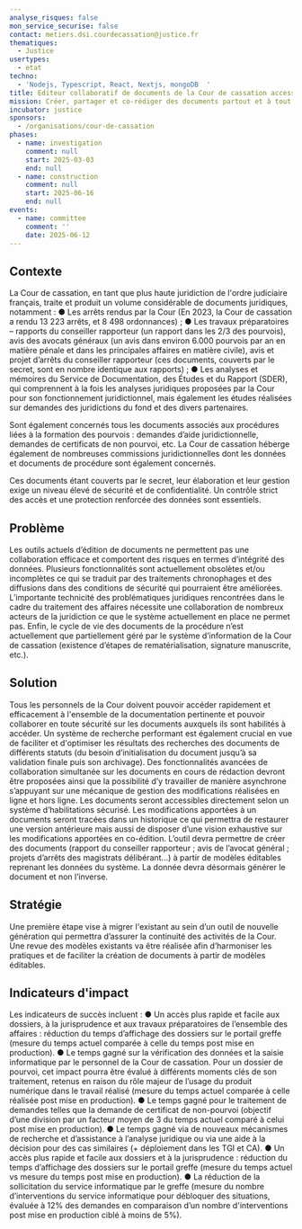 ```yaml
---
analyse_risques: false
mon_service_securise: false
contact: metiers.dsi.courdecassation@justice.fr
thematiques:
  - Justice
usertypes:
  - etat
techno:
  - 'Nodejs, Typescript, React, Nextjs, mongoDB  '
title: Editeur collaboratif de documents de la Cour de cassation accessible en ligne / hors ligne
mission: Créer, partager et co-rédiger des documents partout et à tout moment. Réduire la charge de travail des greffiers et des magistrats de la Cour de cassation. Diversifier les possibilités d’interfaçage liées aux documents des procédures produits par la juridiction. Permettre l’élaboration collaborative d’un document, y compris en asynchrone. Enrichir les modèles de documents et faciliter leur travail d’administration.
incubator: justice
sponsors:
  - /organisations/cour-de-cassation
phases:
  - name: investigation
    comment: null
    start: 2025-03-03
    end: null
  - name: construction
    comment: null
    start: 2025-06-16
    end: null
events:
  - name: committee
    comment: ''
    date: 2025-06-12
---
```

## Contexte

La Cour de cassation, en tant que plus haute juridiction de l'ordre judiciaire français, traite et produit un volume considérable de documents juridiques, notamment :
●	Les arrêts rendus par la Cour (En 2023, la Cour de cassation a rendu 13 223 arrêts, et 8 498 ordonnances) ;
●	Les travaux préparatoires – rapports du conseiller rapporteur (un rapport dans les 2/3 des pourvois), avis des avocats généraux (un avis dans environ 6.000 pourvois par an en matière pénale et dans les principales affaires en matière civile), avis et projet d’arrêts du conseiller rapporteur (ces documents, couverts par le secret, sont en nombre identique aux rapports) ;
●	Les analyses et mémoires du Service de Documentation, des Études et du Rapport (SDER), qui comprennent à la fois les analyses juridiques proposées par la Cour pour son fonctionnement juridictionnel, mais également les études réalisées sur demandes des juridictions du fond et des divers partenaires.

Sont également concernés tous les documents associés aux procédures liées à la formation des pourvois : demandes d’aide juridictionnelle, demandes de certificats de non pourvoi, etc.
La Cour de cassation héberge également de nombreuses commissions juridictionnelles dont les données et documents de procédure sont également concernés.

Ces documents étant couverts par le secret, leur élaboration et leur gestion exige un niveau élevé de sécurité et de confidentialité. Un contrôle strict des accès et une protection renforcée des données sont essentiels.


## Problème

Les outils actuels d’édition de documents ne permettent pas une collaboration efficace et comportent des risques en termes d’intégrité des données. Plusieurs fonctionnalités sont actuellement obsolètes et/ou incomplètes ce qui se traduit par des traitements chronophages et des diffusions dans des conditions de sécurité qui pourraient être améliorées. 
L’importante technicité des problématiques juridiques rencontrées dans le cadre du traitement des affaires nécessite une collaboration de nombreux acteurs de la juridiction ce que le système actuellement en place ne permet pas.
Enfin, le cycle de vie des documents de la procédure n’est actuellement que partiellement géré par le système d’information de la Cour de cassation (existence d’étapes de rematérialisation, signature manuscrite, etc.).


## Solution

Tous les personnels de la Cour doivent pouvoir accéder rapidement et efficacement à l'ensemble de la documentation pertinente et pouvoir collaborer en toute sécurité sur les documents auxquels ils sont habilités à accéder.
Un système de recherche performant est également crucial en vue de faciliter et d'optimiser les résultats des recherches des documents de différents statuts (du besoin d’initialisation du document jusqu’à sa validation finale puis son archivage).
Des fonctionnalités avancées de collaboration simultanée sur les documents en cours de rédaction devront être proposées ainsi que la possibilité d’y travailler de manière asynchrone s’appuyant sur une mécanique de gestion des modifications réalisées en ligne et hors ligne. Les documents seront accessibles directement selon un système d’habilitations sécurisé.
Les modifications apportées à un documents seront tracées dans un historique ce qui permettra de restaurer une version antérieure mais aussi de disposer d’une vision exhaustive sur les modifications apportées en co-édition.
L’outil devra permettre de créer des documents (rapport du conseiller rapporteur ; avis de l’avocat général ; projets d’arrêts des magistrats délibérant...) à partir de modèles éditables reprenant les données du système. La donnée devra désormais générer le document et non l’inverse.


## Stratégie
Une première étape vise à migrer l'existant au sein d’un outil de nouvelle génération qui permettra d’assurer la continuité des activités de la Cour. 
Une revue des modèles existants va être réalisée afin d’harmoniser les pratiques et de faciliter la création de documents à partir de modèles éditables.


## Indicateurs d'impact
Les indicateurs de succès incluent :
●	Un accès plus rapide et facile aux dossiers, à la jurisprudence et aux travaux préparatoires de l’ensemble des affaires : réduction du temps d’affichage des dossiers sur le portail greffe (mesure du temps actuel comparée à celle du temps post mise en production).
●	Le temps gagné sur la vérification des données et la saisie informatique par le personnel de la Cour de cassation. Pour un dossier de pourvoi, cet impact pourra être évalué à différents moments clés de son traitement, retenus en raison du rôle majeur de l’usage du produit numérique dans le travail réalisé (mesure du temps actuel comparée à celle réalisée post mise en production).
●	Le temps gagné pour le traitement de demandes telles que la demande de certificat de non-pourvoi (objectif d’une division par un facteur moyen de 3 du temps actuel comparé à celui post mise en production). 
●	Le temps gagné via de nouveaux mécanismes de recherche et d’assistance à l’analyse juridique ou via une aide à la décision pour des cas similaires (+ déploiement dans les TGI et CA).
●	Un accès plus rapide et facile aux dossiers et à la jurisprudence : réduction du temps d’affichage des dossiers sur le portail greffe (mesure du temps actuel vs mesure du temps post mise en production).
●	La réduction de la sollicitation du service informatique par le greffe (mesure du nombre d’interventions du service informatique pour débloquer des situations, évaluée à 12% des demandes en comparaison d’un nombre d'interventions post mise en production ciblé à moins de 5%).

